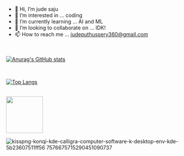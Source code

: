 - 👋 Hi, I’m jude saju
- 👀 I’m interested in ... coding
- 🌱 I’m currently learning ... AI and ML
- 💞️ I’m looking to collaborate on ... IDK!
- 📫 How to reach me ... judeputhussery360@gmail.com
<br>

[![Anurag's GitHub stats](https://github-readme-stats.vercel.app/api?username=jude7733&show_icons=true&theme=dracula)](https://github.com/anuraghazra/github-readme-stats)

<br>

[![Top Langs](https://github-readme-stats.vercel.app/api/top-langs/?username=jude7733&theme=dracula)](https://github.com/anuraghazra/github-readme-stats)

<br>
<img width ="100" height="100" src="https://github.com/jude7733/jude7733/assets/93538042/aab50d9c-21f7-45ed-b82f-7637d8bbcc00">

![kisspng-konqi-kde-calligra-computer-software-k-desktop-env-kde-5b23607511ff56 7576675715290451090737](https://github.com/jude7733/jude7733/assets/93538042/68b77249-398a-4eb8-8aa9-35cf29811983)


<!---
jude7733/jude7733 is a ✨ special ✨ repository because its `README.md` (this file) appears on your GitHub profile.
You can click the Preview link to take a look at your changes.
--->

